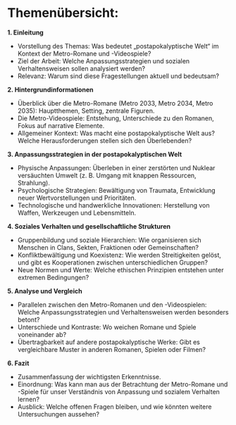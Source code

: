 # Themenübersicht:

**1. Einleitung**
- Vorstellung des Themas: Was bedeutet „postapokalyptische Welt“ im Kontext der Metro-Romane und -Videospiele?
- Ziel der Arbeit: Welche Anpassungsstrategien und sozialen Verhaltensweisen sollen analysiert werden?
- Relevanz: Warum sind diese Fragestellungen aktuell und bedeutsam?

**2. Hintergrundinformationen**
- Überblick über die Metro-Romane (Metro 2033, Metro 2034, Metro 2035): Hauptthemen, Setting, zentrale Figuren.
- Die Metro-Videospiele: Entstehung, Unterschiede zu den Romanen, Fokus auf narrative Elemente.
- Allgemeiner Kontext: Was macht eine postapokalyptische Welt aus? Welche Herausforderungen stellen sich den Überlebenden?

**3. Anpassungsstrategien in der postapokalyptischen Welt**
- Physische Anpassungen: Überleben in einer zerstörten und Nuklear versäuchten Umwelt (z. B. Umgang mit knappen Ressourcen, Strahlung).
- Psychologische Strategien: Bewältigung von Traumata, Entwicklung neuer Wertvorstellungen und Prioritäten.
- Technologische und handwerkliche Innovationen: Herstellung von Waffen, Werkzeugen und Lebensmitteln.

**4. Soziales Verhalten und gesellschaftliche Strukturen**
- Gruppenbildung und soziale Hierarchien: Wie organisieren sich Menschen in Clans, Sekten, Fraktionen oder Gemeinschaften?
- Konfliktbewältigung und Koexistenz: Wie werden Streitigkeiten gelöst, und gibt es Kooperationen zwischen unterschiedlichen Gruppen?
- Neue Normen und Werte: Welche ethischen Prinzipien entstehen unter extremen Bedingungen?

**5. Analyse und Vergleich**
- Parallelen zwischen den Metro-Romanen und den -Videospielen: Welche Anpassungsstrategien und Verhaltensweisen werden besonders betont?
- Unterschiede und Kontraste: Wo weichen Romane und Spiele voneinander ab?
- Übertragbarkeit auf andere postapokalyptische Werke: Gibt es vergleichbare Muster in anderen Romanen, Spielen oder Filmen?

**6. Fazit**
- Zusammenfassung der wichtigsten Erkenntnisse.
- Einordnung: Was kann man aus der Betrachtung der Metro-Romane und -Spiele für unser Verständnis von Anpassung und sozialem Verhalten lernen?
- Ausblick: Welche offenen Fragen bleiben, und wie könnten weitere Untersuchungen aussehen?